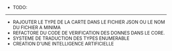 + TODO:
-------
- RAJOUTER LE TYPE DE LA CARTE DANS LE FICHIER JSON OU LE NOM DU FICHIER A MINIMA
- REFACTORE DU CODE DE VERIFICATION DES DONNES DANS LE CORE.
- SYSTEME DE TRADUCTION DES TYPES ENUMERABLE
- CREATION D'UNE INTELLIGENCE ARTIFICIELLE
